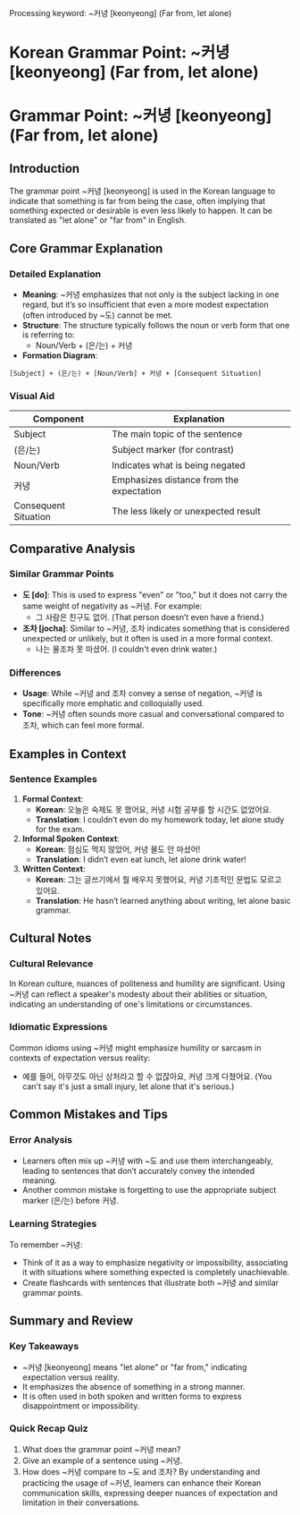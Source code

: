 Processing keyword: ~커녕 [keonyeong] (Far from, let alone)
# Korean Grammar Point: ~커녕 [keonyeong] (Far from, let alone)
# Grammar Point: ~커녕 [keonyeong] (Far from, let alone)
## Introduction
The grammar point ~커녕 [keonyeong] is used in the Korean language to indicate that something is far from being the case, often implying that something expected or desirable is even less likely to happen. It can be translated as "let alone" or "far from" in English.
## Core Grammar Explanation
### Detailed Explanation
- **Meaning**: ~커녕 emphasizes that not only is the subject lacking in one regard, but it’s so insufficient that even a more modest expectation (often introduced by ~도) cannot be met.
- **Structure**: The structure typically follows the noun or verb form that one is referring to:
  - Noun/Verb + (은/는) + 커녕
- **Formation Diagram**:
```
[Subject] + (은/는) + [Noun/Verb] + 커녕 + [Consequent Situation]
```
### Visual Aid
| Component       | Explanation                  |
|----------------|------------------------------|
| Subject        | The main topic of the sentence |
| (은/는)        | Subject marker (for contrast)  |
| Noun/Verb      | Indicates what is being negated  |
| 커녕           | Emphasizes distance from the expectation |
| Consequent Situation | The less likely or unexpected result |
## Comparative Analysis
### Similar Grammar Points
- **도 [do]**: This is used to express "even" or "too," but it does not carry the same weight of negativity as ~커녕. For example:
  - 그 사람은 친구도 없어. (That person doesn’t even have a friend.)
- **조차 [jocha]**: Similar to ~커녕, 조차 indicates something that is considered unexpected or unlikely, but it often is used in a more formal context.
  - 나는 물조차 못 마셨어. (I couldn't even drink water.)
### Differences
- **Usage**: While ~커녕 and 조차 convey a sense of negation, ~커녕 is specifically more emphatic and colloquially used.
- **Tone**: ~커녕 often sounds more casual and conversational compared to 조차, which can feel more formal.
## Examples in Context
### Sentence Examples
1. **Formal Context**:
   - **Korean**: 오늘은 숙제도 못 했어요, 커녕 시험 공부를 할 시간도 없었어요.
   - **Translation**: I couldn’t even do my homework today, let alone study for the exam.
2. **Informal Spoken Context**:
   - **Korean**: 점심도 먹지 않았어, 커녕 물도 안 마셨어!
   - **Translation**: I didn’t even eat lunch, let alone drink water!
3. **Written Context**:
   - **Korean**: 그는 글쓰기에서 뭘 배우지 못했어요, 커녕 기초적인 문법도 모르고 있어요.
   - **Translation**: He hasn’t learned anything about writing, let alone basic grammar.
## Cultural Notes
### Cultural Relevance
In Korean culture, nuances of politeness and humility are significant. Using ~커녕 can reflect a speaker's modesty about their abilities or situation, indicating an understanding of one's limitations or circumstances.
### Idiomatic Expressions
Common idioms using ~커녕 might emphasize humility or sarcasm in contexts of expectation versus reality:
- 예를 들어, 아무것도 아닌 상처라고 할 수 없잖아요, 커녕 크게 다쳤어요. (You can't say it's just a small injury, let alone that it's serious.)
## Common Mistakes and Tips
### Error Analysis
- Learners often mix up ~커녕 with ~도 and use them interchangeably, leading to sentences that don’t accurately convey the intended meaning.
- Another common mistake is forgetting to use the appropriate subject marker (은/는) before 커녕.
### Learning Strategies
To remember ~커녕:
- Think of it as a way to emphasize negativity or impossibility, associating it with situations where something expected is completely unachievable.
- Create flashcards with sentences that illustrate both ~커녕 and similar grammar points.
## Summary and Review
### Key Takeaways
- ~커녕 [keonyeong] means "let alone" or "far from," indicating expectation versus reality.
- It emphasizes the absence of something in a strong manner.
- It is often used in both spoken and written forms to express disappointment or impossibility.
### Quick Recap Quiz
1. What does the grammar point ~커녕 mean?
2. Give an example of a sentence using ~커녕.
3. How does ~커녕 compare to ~도 and 조차?
By understanding and practicing the usage of ~커녕, learners can enhance their Korean communication skills, expressing deeper nuances of expectation and limitation in their conversations.
